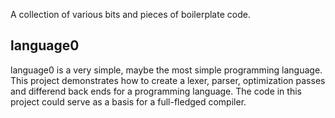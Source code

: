 A collection of various bits and pieces of boilerplate code.

language0
---------
language0 is a very simple, maybe the most simple programming language. This project demonstrates how to create a lexer, parser, optimization passes and differend back ends for a programming language. The code in this project could serve as a basis for a full-fledged compiler.
